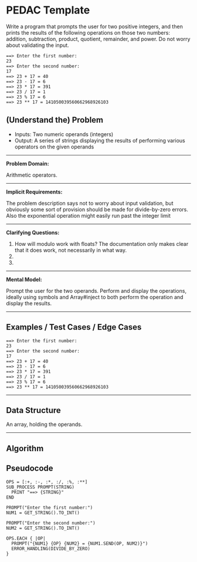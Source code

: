 PEDAC Template
============

Write a program that prompts the user for two positive integers, and then prints the results of the following operations on those two numbers: addition, subtraction, product, quotient, remainder, and power. Do not worry about validating the input.
```
==> Enter the first number:
23
==> Enter the second number:
17
==> 23 + 17 = 40
==> 23 - 17 = 6
==> 23 * 17 = 391
==> 23 / 17 = 1
==> 23 % 17 = 6
==> 23 ** 17 = 141050039560662968926103
```

(Understand the) Problem
------------------------

* Inputs: Two numeric operands (integers)
* Output: A series of strings displaying the results of performing various operators on the given operands

---

**Problem Domain:**

Arithmetic operators.

---

**Implicit Requirements:**

The problem description says not to worry about input validation, but obviously some sort of provision should be made for divide-by-zero errors.  Also the exponential operation might easily run past the integer limit

---

**Clarifying Questions:**

1. How will modulo work with floats? The documentation only makes clear that it does work, not necessarily in what way.
2.
3.

---

**Mental Model:**

Prompt the user for the two operands.  Perform and display the operations, ideally using symbols and Array#inject to both perform the operation and display the results.

---

Examples / Test Cases / Edge Cases
----------------------------------

```
==> Enter the first number:
23
==> Enter the second number:
17
==> 23 + 17 = 40
==> 23 - 17 = 6
==> 23 * 17 = 391
==> 23 / 17 = 1
==> 23 % 17 = 6
==> 23 ** 17 = 141050039560662968926103
```

---

Data Structure
--------------

An array, holding the operands.

---

Algorithm
---------

Pseudocode
----

```
OPS = [:+, :-, :*, :/, :%, :**]
SUB_PROCESS PROMPT(STRING)
  PRINT "==> {STRING}"
END

PROMPT("Enter the first number:")
NUM1 = GET_STRING().TO_INT()

PROMPT("Enter the second number:")
NUM2 = GET_STRING().TO_INT()

OPS.EACH { |OP|
  PROMPT("{NUM1} {OP} {NUM2} = {NUM1.SEND(OP, NUM2)}")
  ERROR_HANDLING(DIVIDE_BY_ZERO)
}

```

